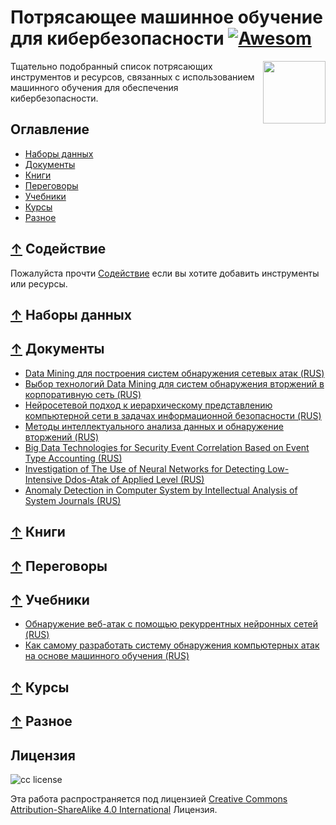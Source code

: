 # Потрясающее машинное обучение для кибербезопасности [![Awesom](https://cdn.rawgit.com/sindresorhus/awesome/d7305f38d29fed78fa85652e3a63e154dd8e8829/media/badge.svg)](https://github.com/sindresorhus/awesome)

[<img src="https://github.com/jivoi/awesome-ml-for-cybersecurity/raw/master/cyber-ml-logo.png" align="right" width="100">](https://github.com/jivoi/awesome-ml-for-cybersecurity)

Тщательно подобранный список потрясающих инструментов и ресурсов, связанных с использованием машинного обучения для обеспечения кибербезопасности.

## Оглавление

 - [Наборы данных](#-Наборы)
 - [Документы](#-Документы)
 - [Книги](#-Книги)
 - [Переговоры](#-Переговоры)
 - [Учебники](#-Учебники)
 - [Курсы](#-Курсы)
 - [Разное](#-Разное)

## [↑](#table-of-contents) Содействие

Пожалуйста прочти [Содействие](./CONTRIBUTING.md) если вы хотите добавить инструменты или ресурсы.

## [↑](#table-of-contents) Наборы данных

## [↑](#table-of-contents) Документы

* [Data Mining для построения систем обнаружения сетевых атак (RUS)](http://vak.ed.gov.ru/az/server/php/filer.php?table=att_case&fld=autoref&key%5B%5D=100003407)
* [Выбор технологий Data Mining для систем обнаружения вторжений в корпоративную сеть (RUS)](http://engjournal.ru/articles/987/987.pdf)
* [Нейросетевой подход к иерархическому представлению компьютерной сети в задачах информационной безопасности (RUS)](http://engjournal.ru/articles/534/534.pdf)
* [Методы интеллектуального анализа данных и обнаружение вторжений (RUS)](http://vestnik.sibsutis.ru/uploads/1459329553_3576.pdf)
* [Big Data Technologies for Security Event Correlation Based on Event Type Accounting (RUS)](http://cyberrus.com/wp-content/uploads/2018/02/2-16-524-17_1.-Kotenko.pdf)
* [Investigation of The Use of Neural Networks for Detecting Low-Intensive Ddоs-Atak of Applied Level (RUS)](http://cyberrus.com/wp-content/uploads/2018/02/23-29-524-17_3.-Tarasov.pdf)
* [Anomaly Detection in Computer System
by Intellectual Analysis of System Journals (RUS)](http://cyberrus.com/wp-content/uploads/2018/06/33-43-226-18_4.-Sheluhin.pdf)

## [↑](#table-of-contents) Книги


## [↑](#table-of-contents) Переговоры


## [↑](#table-of-contents) Учебники

* [Обнаружение веб-атак с помощью рекуррентных нейронных сетей (RUS)](https://habr.com/ru/company/pt/blog/439202/)
* [Как самому разработать систему обнаружения компьютерных атак на основе машинного обучения (RUS)](https://habr.com/ru/post/538296/)

## [↑](#table-of-contents) Курсы


## [↑](#table-of-contents) Разное


## Лицензия

![cc license](http://i.creativecommons.org/l/by-sa/4.0/88x31.png)

Эта работа распространяется под лицензией [Creative Commons Attribution-ShareAlike 4.0 International](http://creativecommons.org/licenses/by-sa/4.0/) Лицензия.
